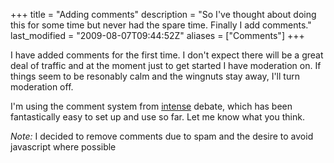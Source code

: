 +++
title = "Adding comments"
description = "So I've thought about doing this for some time but never had the spare time. Finally I add comments."
last_modified = "2009-08-07T09:44:52Z"
aliases = ["Comments"]
+++


I have added comments for the first time. I don't expect there will be
a great deal of traffic and at the moment just to get started I have
moderation on. If things seem to be resonably calm and the wingnuts
stay away, I'll turn moderation off.

I'm using the comment system from [intense][5] debate, which has been
fantastically easy to set up and use so far. Let me know what you
think.

*Note:* I decided to remove comments due to spam and the desire to avoid
javascript where possible

[1]: http://www.uncarved.com/articles/Comments
[2]: http://www.uncarved.com/
[3]: http://www.uncarved.com/articles/contact
[4]: http://www.uncarved.com/login/
[5]: http://intensedebate.com/
[6]: http://www.uncarved.com/tags/computers
[7]: mailto:sean@uncarved.com
[8]: http://creativecommons.org/licenses/by-sa/4.0/
